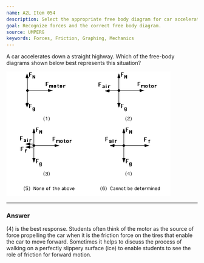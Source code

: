 ```yaml
---
name: A2L Item 054
description: Select the appropriate free body diagram for car accelerating on a highway.
goal: Recognize forces and the correct free body diagram.
source: UMPERG
keywords: Forces, Friction, Graphing, Mechanics
---
```


A car accelerates down a straight highway. Which of the free-body
diagrams shown below best represents this situation?

![Item054_fig1.gif](../images/Item054_fig1.gif)

<hr/>

### Answer

(4) is the best response. Students often think of the motor as the source of force propelling the car when it is the friction force on the tires that enable the car to move forward. Sometimes it helps to discuss the process of walking on a perfectly slippery surface (ice) to enable students to see the role of friction for forward motion.
